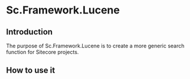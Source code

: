 # Sc.Framework.Lucene 

## Introduction
The purpose of Sc.Framework.Lucene is to create a more generic search function for Sitecore projects.


## How to use it